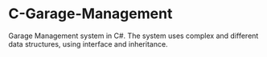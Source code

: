 # C-Garage-Management

Garage Management system in C#. 
The system uses complex and different data structures, using interface and inheritance.

